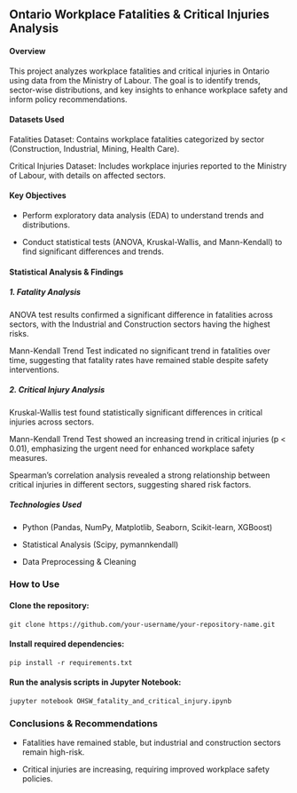 ## Ontario Workplace Fatalities & Critical Injuries Analysis

#### Overview

This project analyzes workplace fatalities and critical injuries in Ontario using data from the Ministry of Labour. The goal is to identify trends, sector-wise distributions, and key insights to enhance workplace safety and inform policy recommendations.

#### Datasets Used

Fatalities Dataset: Contains workplace fatalities categorized by sector (Construction, Industrial, Mining, Health Care).

Critical Injuries Dataset: Includes workplace injuries reported to the Ministry of Labour, with details on affected sectors.

#### Key Objectives

- Perform exploratory data analysis (EDA) to understand trends and distributions.

- Conduct statistical tests (ANOVA, Kruskal-Wallis, and Mann-Kendall) to find significant differences and trends.

#### Statistical Analysis & Findings

#####  1. Fatality Analysis

ANOVA test results confirmed a significant difference in fatalities across sectors, with the Industrial and Construction sectors having the highest risks.

Mann-Kendall Trend Test indicated no significant trend in fatalities over time, suggesting that fatality rates have remained stable despite safety interventions.

#####  2. Critical Injury Analysis

Kruskal-Wallis test found statistically significant differences in critical injuries across sectors.

Mann-Kendall Trend Test showed an increasing trend in critical injuries (p < 0.01), emphasizing the urgent need for enhanced workplace safety measures.

Spearman’s correlation analysis revealed a strong relationship between critical injuries in different sectors, suggesting shared risk factors.

##### Technologies Used

* Python (Pandas, NumPy, Matplotlib, Seaborn, Scikit-learn, XGBoost)

* Statistical Analysis (Scipy, pymannkendall)

* Data Preprocessing & Cleaning

### How to Use

#### Clone the repository:

`git clone https://github.com/your-username/your-repository-name.git`

#### Install required dependencies:

`pip install -r requirements.txt`

#### Run the analysis scripts in Jupyter Notebook:

`jupyter notebook OHSW_fatality_and_critical_injury.ipynb`

### Conclusions & Recommendations

* Fatalities have remained stable, but industrial and construction sectors remain high-risk.

* Critical injuries are increasing, requiring improved workplace safety policies.


